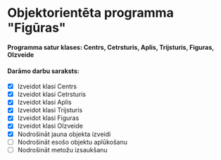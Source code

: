 # Objektorientēta programma "Figūras"
**Programma satur klases: Centrs, Cetrsturis, Aplis, Trijsturis, Figuras, OIzveide**

#### Darāmo darbu saraksts:
- [x] Izveidot klasi Centrs
- [x] Izveidot klasi Cetrsturis
- [x] Izveidot klasi Aplis
- [x] Izveidot klasi Trijsturis
- [x] Izveidot klasi Figuras
- [x] Izveidot klasi OIzveide
- [x] Nodrošināt jauna objekta izveidi
- [ ] Nodrošināt esošo objektu aplūkošanu
- [ ] Nodrošināt metožu izsaukšanu

